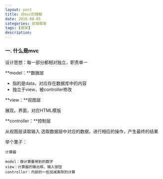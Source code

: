 ```yaml
---
layout: post
title: 对mvc的理解
date: 2016-08-05
categories: 前端框架
tags: [框架]
description: 
---
```


### 一. 什么是mvc

设计思想：每一部分都相对独立，职责单一

**model：**数据层

- 指的是data，对应存在数据库中的内容
- 独立于view，被controller修改

**view：**视图层

展现。界面，对应HTML模版

**controller：**控制层

从视图层读取输入
选取数据层中对应的数据，进行相应的操作，产生最终的结果


举个栗子：

	计算器

	model：做计算要用到的数字
	view：计算器的输出框、输入按钮
	controller：内部的一些加减乘除的计算

